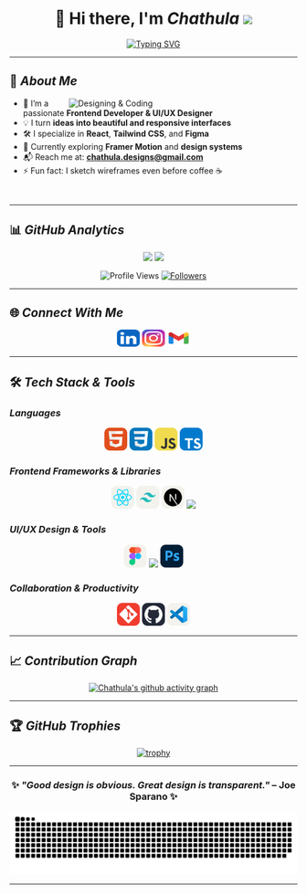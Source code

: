 # <div align="center">🎨 Hi there, I'm *Chathula* <img src="https://media.giphy.com/media/hvRJCLFzcasrR4ia7z/giphy.gif" width="28"></div>

<div align="center">

[![Typing SVG](https://readme-typing-svg.herokuapp.com?font=Fira+Code&weight=600&size=28&pause=1000&color=EC4899&center=true&vCenter=true&width=650&lines=Frontend+Developer+%F0%9F%92%BB;UI%2FUX+Designer+%F0%9F%96%8C%EF%B8%8F;Creative+Coder+%F0%9F%8E%93;Passionate+about+User-Centered+Design)](https://git.io/typing-svg)

</div>

---

## 🎯 *About Me*

<img align="right" alt="Designing & Coding" width="400" src="https://raw.githubusercontent.com/abhisheknaiidu/abhisheknaiidu/master/code.gif">

- 🎨 I’m a passionate **Frontend Developer & UI/UX Designer**
- 💡 I turn **ideas into beautiful and responsive interfaces**
- 🛠️ I specialize in **React**, **Tailwind CSS**, and **Figma**
- 🌱 Currently exploring **Framer Motion** and **design systems**
- 📬 Reach me at: **chathula.designs@gmail.com**
- ⚡ Fun fact: I sketch wireframes even before coffee ☕️

<br clear="both"/>

---

## 📊 *GitHub Analytics*

<div align="center">
  
<img height="180em" src="https://github-readme-stats.vercel.app/api?username=chathula&show_icons=true&theme=tokyonight&include_all_commits=true&count_private=true"/>
<img height="180em" src="https://github-readme-stats.vercel.app/api/top-langs/?username=chathula&layout=compact&langs_count=8&theme=tokyonight"/>

</div>

<div align="center">
  
![Profile Views](https://komarev.com/ghpvc/?username=chathula&label=Profile%20views&color=ec4899&style=for-the-badge)
[![Followers](https://img.shields.io/github/followers/chathula?label=Followers&style=for-the-badge&color=f472b6)](https://github.com/chathula)

</div>

---

## 🌐 *Connect With Me*

<div align="center">
  
<a href="https://www.linkedin.com/in/chathula" target="blank"><img src="https://github.com/tandpfun/skill-icons/blob/main/icons/LinkedIn.svg" alt="LinkedIn" height="30" width="40" /></a>
<a href="https://www.instagram.com/chathula.designs" target="blank"><img src="https://github.com/tandpfun/skill-icons/blob/main/icons/Instagram.svg" alt="Instagram" height="30" width="40" /></a>
<a href="mailto:chathula.designs@gmail.com"><img src="https://github.com/tandpfun/skill-icons/blob/main/icons/Gmail.svg" alt="Email" height="30" width="40"/></a>

</div>

---

## 🛠 *Tech Stack & Tools*

### *Languages*
<div align="center">
  <img src="https://github.com/tandpfun/skill-icons/blob/main/icons/HTML.svg" width="40" />
  <img src="https://github.com/tandpfun/skill-icons/blob/main/icons/CSS.svg" width="40" />
  <img src="https://github.com/tandpfun/skill-icons/blob/main/icons/JavaScript.svg" width="40" />
  <img src="https://github.com/tandpfun/skill-icons/blob/main/icons/TypeScript.svg" width="40" />
</div>

### *Frontend Frameworks & Libraries*
<div align="center">
  <img src="https://github.com/tandpfun/skill-icons/blob/main/icons/React-Light.svg" width="40" />
  <img src="https://github.com/tandpfun/skill-icons/blob/main/icons/TailwindCSS-Light.svg" width="40" />
  <img src="https://github.com/tandpfun/skill-icons/blob/main/icons/NextJS-Light.svg" width="40" />
  <img src="https://github.com/tandpfun/skill-icons/blob/main/icons/FramerMotion.svg" width="40" />
</div>

### *UI/UX Design & Tools*
<div align="center">
  <img src="https://github.com/tandpfun/skill-icons/blob/main/icons/Figma-Light.svg" width="40" />
  <img src="https://github.com/tandpfun/skill-icons/blob/main/icons/AdobeXD.svg" width="40" />
  <img src="https://github.com/tandpfun/skill-icons/blob/main/icons/Photoshop.svg" width="40" />
</div>

### *Collaboration & Productivity*
<div align="center">
  <img src="https://github.com/tandpfun/skill-icons/blob/main/icons/Git.svg" width="40" />
  <img src="https://github.com/tandpfun/skill-icons/blob/main/icons/Github-Dark.svg" width="40" />
  <img src="https://github.com/tandpfun/skill-icons/blob/main/icons/VSCode-Light.svg" width="40" />
</div>

---

## 📈 *Contribution Graph*

<div align="center">

[![Chathula's github activity graph](https://github-readme-activity-graph.vercel.app/graph?username=chathula&theme=tokyo-night&bg_color=1a1b27&color=ec4899&line=f472b6&point=facc15&area=true&hide_border=true)](https://github.com/ashutosh00710/github-readme-activity-graph)

</div>

---

## 🏆 *GitHub Trophies*

<div align="center">
  
[![trophy](https://github-profile-trophy.vercel.app/?username=chathula&theme=tokyonight&column=7&margin-w=15&margin-h=15)](https://github.com/ryo-ma/github-profile-trophy)

</div>

---

<div align="center">

### ✨ *"Good design is obvious. Great design is transparent."* – Joe Sparano ✨

![Snake animation](https://raw.githubusercontent.com/platane/snk/output/github-contribution-grid-snake-dark.svg)

</div>

---



